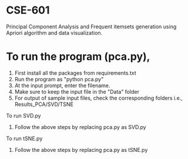 # CSE-601
Principal Component Analysis and Frequent itemsets generation using Apriori algorithm and data visualization.

# To run the program (pca.py),
1. First install all the packages from requirements.txt
2. Run the program as "python pca.py"
3. At the input prompt, enter the filename.
4. Make sure to keep the input file in the "Data" folder
5. For output of sample input files, check the corresponding folders i.e., Results_PCA/SVD/TSNE

To run SVD.py
1. Follow the above steps by replacing pca.py as SVD.py

To run tSNE.py
1. Follow the above steps by replacing pca.py as tSNE.py